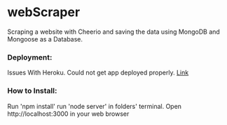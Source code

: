 # webScraper
Scraping a website with Cheerio and saving the data using MongoDB and Mongoose as a Database.

### Deployment:
Issues With Heroku. Could not get app deployed properly.
[Link](https://gentle-springs-62427.herokuapp.com)

### How to Install:
Run 'npm install' run 'node server' in folders' terminal. 
Open http://localhost:3000 in your web browser